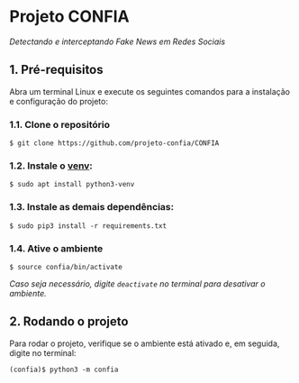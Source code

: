 # Projeto CONFIA

*Detectando e interceptando Fake News em Redes Sociais*

## 1. Pré-requisitos

Abra um terminal Linux e execute os seguintes comandos para a instalação e configuração do projeto:

### 1.1. Clone o repositório

```console
$ git clone https://github.com/projeto-confia/CONFIA
```

### 1.2. Instale o [venv](https://docs.python.org/3/library/venv.html):

```console
$ sudo apt install python3-venv
```

### 1.3. Instale as demais dependências:

```console
$ sudo pip3 install -r requirements.txt
```
### 1.4. Ative o ambiente

```console
$ source confia/bin/activate
```

*Caso seja necessário, digite `deactivate` no terminal para desativar o ambiente.* 

## 2. Rodando o projeto

Para rodar o projeto, verifique se o ambiente está ativado e, em seguida, digite no terminal:

```console
(confia)$ python3 -m confia
```